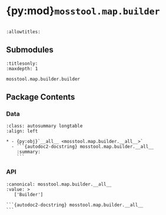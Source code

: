 # {py:mod}`mosstool.map.builder`

```{py:module} mosstool.map.builder
```

```{autodoc2-docstring} mosstool.map.builder
:allowtitles:
```

## Submodules

```{toctree}
:titlesonly:
:maxdepth: 1

mosstool.map.builder.builder
```

## Package Contents

### Data

````{list-table}
:class: autosummary longtable
:align: left

* - {py:obj}`__all__ <mosstool.map.builder.__all__>`
  - ```{autodoc2-docstring} mosstool.map.builder.__all__
    :summary:
    ```
````

### API

````{py:data} __all__
:canonical: mosstool.map.builder.__all__
:value: >
   ['Builder']

```{autodoc2-docstring} mosstool.map.builder.__all__
```

````
